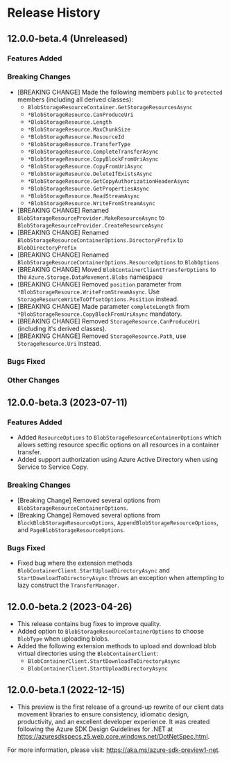 # Release History

## 12.0.0-beta.4 (Unreleased)

### Features Added

### Breaking Changes
- [BREAKING CHANGE] Made the following members `public` to `protected` members (including all derived classes):
    - `BlobStorageResourceContainer.GetStorageResourcesAsync`
    - `*BlobStorageResource.CanProduceUri`
    - `*BlobStorageResource.Length`
    - `*BlobStorageResource.MaxChunkSize`
    - `*BlobStorageResource.ResourceId`
    - `*BlobStorageResource.TransferType`
    - `*BlobStorageResource.CompleteTransferAsync`
    - `*BlobStorageResource.CopyBlockFromUriAsync`
    - `*BlobStorageResource.CopyFromUriAsync`
    - `*BlobStorageResource.DeleteIfExistsAsync`
    - `*BlobStorageResource.GetCopyAuthorizationHeaderAsync`
    - `*BlobStorageResource.GetPropertiesAsync`
    - `*BlobStorageResource.ReadStreamAsync`
    - `*BlobStorageResource.WriteFromStreamAsync`
- [BREAKING CHANGE] Renamed `BlobStorageResourceProvider.MakeResourceAsync` to `BlobStorageResourceProvider.CreateResourceAsync`
- [BREAKING CHANGE] Renamed `BlobStorageResourceContainerOptions.DirectoryPrefix` to `BlobDirectoryPrefix`
- [BREAKING CHANGE] Renamed `BlobStorageResourceContainerOptions.ResourceOptions` to `BlobOptions`
- [BREAKING CHANGE] Moved `BlobContainerClientTransferOptions` to the `Azure.Storage.DataMovement.Blobs` namespace
- [BREAKING CHANGE] Removed `position` parameter from `*BlobStorageResource.WriteFromStreamAsync`. Use `StorageResourceWriteToOffsetOptions.Position` instead.
- [BREAKING CHANGE] Made parameter `completeLength` from `*BlobStorageResource.CopyBlockFromUriAsync` mandatory.
- [BREAKING CHANGE] Removed `StorageResource.CanProduceUri` (including it's derived classes).
- [BREAKING CHANGE] Removed `StorageResource.Path`, use `StorageResource.Uri` instead.
### Bugs Fixed

### Other Changes

## 12.0.0-beta.3 (2023-07-11)

### Features Added
- Added `ResourceOptions` to `BlobStorageResourceContainerOptions` which allows setting resource specific options on all resources in a container transfer.
- Added support authorization using Azure Active Directory when using Service to Service Copy.

### Breaking Changes
- [Breaking Change] Removed several options from `BlobStorageResourceContainerOptions`.
- [Breaking Change] Removed several options from `BlockBlobStorageResourceOptions`, `AppendBlobStorageResourceOptions`, and `PageBlobStorageResourceOptions`.

### Bugs Fixed
- Fixed bug where the extension methods `BlobContainerClient.StartUploadDirectoryAsync` and `StartDownloadToDirectoryAsync` throws an exception when attempting to lazy construct the `TransferManager`.

## 12.0.0-beta.2 (2023-04-26)
- This release contains bug fixes to improve quality.
- Added option to `BlobStorageResourceContainerOptions` to choose `BlobType` when uploading blobs.
- Added the following extension methods to upload and download blob virtual directories using the `BlobContainerClient`:
    - `BlobContainerClient.StartDownloadToDirectoryAsync`
    - `BlobContainerClient.StartUploadDirectoryAsync`

## 12.0.0-beta.1 (2022-12-15)
- This preview is the first release of a ground-up rewrite of our client data movement
libraries to ensure consistency, idiomatic design, productivity, and an
excellent developer experience.  It was created following the Azure SDK Design
Guidelines for .NET at https://azuresdkspecs.z5.web.core.windows.net/DotNetSpec.html.

For more information, please visit: https://aka.ms/azure-sdk-preview1-net.
